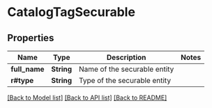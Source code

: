 # CatalogTagSecurable

## Properties

Name | Type | Description | Notes
------------ | ------------- | ------------- | -------------
**full_name** | **String** | Name of the securable entity | 
**r#type** | **String** | Type of the securable entity | 

[[Back to Model list]](../README.md#documentation-for-models) [[Back to API list]](../README.md#documentation-for-api-endpoints) [[Back to README]](../README.md)


